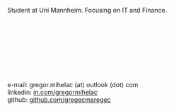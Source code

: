 Student at Uni Mannheim. Focusing on IT and Finance.
<br>
<br>
<br>
<br>
<br>
<br>
<br>
<br>
<br>
<br>
e-mail: gregor.mihelac (at) outlook (dot) com
<br>
linkedin: [in.com/gregormihelac](https://www.linkedin.com/in/gregormihelac/)
<br>
github: [github.com/gregecmaregec](https://github.com/gregecmaregec)
<br>
<br>
<br>
<br>
<br>
<br>
<br>
<br>
<br>
<br>
<br>
<br>
<br>
<br>
<br>
<br>
<br>
<br>
<br>
<br>
<br>
<br>
<br>

